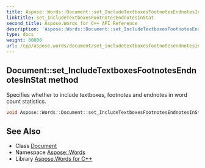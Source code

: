 ```yaml
---
title: Aspose::Words::Document::set_IncludeTextboxesFootnotesEndnotesInStat method
linktitle: set_IncludeTextboxesFootnotesEndnotesInStat
second_title: Aspose.Words for C++ API Reference
description: 'Aspose::Words::Document::set_IncludeTextboxesFootnotesEndnotesInStat method. Specifies whether to include textboxes, footnotes and endnotes in word count statistics in C++.'
type: docs
weight: 80000
url: /cpp/aspose.words/document/set_includetextboxesfootnotesendnotesinstat/
---
```

## Document::set_IncludeTextboxesFootnotesEndnotesInStat method


Specifies whether to include textboxes, footnotes and endnotes in word count statistics.

```cpp
void Aspose::Words::Document::set_IncludeTextboxesFootnotesEndnotesInStat(bool value)
```

## See Also

* Class [Document](../)
* Namespace [Aspose::Words](../../)
* Library [Aspose.Words for C++](../../../)
